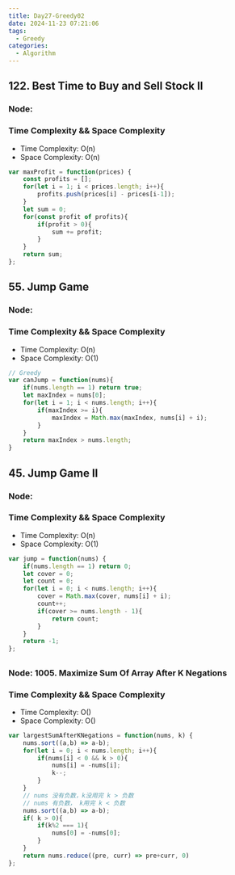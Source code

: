 ```yaml
---
title: Day27-Greedy02
date: 2024-11-23 07:21:06
tags:
  - Greedy
categories:
  - Algorithm
---
```


## 122. Best Time to Buy and Sell Stock II

### Node:

### Time Complexity && Space Complexity

- Time Complexity: O(n)
- Space Complexity: O(n)

```js
var maxProfit = function(prices) {
    const profits = [];
    for(let i = 1; i < prices.length; i++){
        profits.push(prices[i] - prices[i-1]);
    }
    let sum = 0;
    for(const profit of profits){
        if(profit > 0){
            sum += profit;
        }
    }
    return sum;
};
```

## 55. Jump Game

### Node:

### Time Complexity && Space Complexity

- Time Complexity: O(n)
- Space Complexity: O(1)

```js
// Greedy
var canJump = function(nums){
    if(nums.length == 1) return true;
    let maxIndex = nums[0];
    for(let i = 1; i < nums.length; i++){
        if(maxIndex >= i){
            maxIndex = Math.max(maxIndex, nums[i] + i);
        }
    }
    return maxIndex > nums.length;
}
```

## 45. Jump Game II

### Node:

### Time Complexity && Space Complexity

- Time Complexity: O(n)
- Space Complexity: O(1)

```js
var jump = function(nums) {
    if(nums.length == 1) return 0;
    let cover = 0;
    let count = 0;
    for(let i = 0; i < nums.length; i++){
        cover = Math.max(cover, nums[i] + i);
        count++;
        if(cover >= nums.length - 1){
            return count;
        }
    }
    return -1;
};
```

##

### Node: 1005. Maximize Sum Of Array After K Negations

### Time Complexity && Space Complexity

- Time Complexity: O()
- Space Complexity: O()

```js
var largestSumAfterKNegations = function(nums, k) {
    nums.sort((a,b) => a-b);
    for(let i = 0; i < nums.length; i++){
        if(nums[i] < 0 && k > 0){
            nums[i] = -nums[i];
            k--;
        }
    }
    // nums 没有负数，k没用完 k > 负数
    // nums 有负数， k用完 k < 负数
    nums.sort((a,b) => a-b);
    if( k > 0){
        if(k%2 === 1){
            nums[0] = -nums[0];
        }
    }
    return nums.reduce((pre, curr) => pre+curr, 0)
};
```